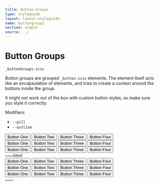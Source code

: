 ```yaml
---
title: Button Groups
type: styleguide
layout: layout-styleguide
name: buttongroups
section: simple
source: ../
---
```



<main markdown="1">

# Button Groups

`_buttonGroups.scss`

Button groups are grouped `_button.scss` elements. The element itself acts like an encapsulation of elements, and tries to create a context around the buttons inside the group.

It might not work out of the box with custom button styles, so make sure you style it correctly.

Modifiers:

- `--pill`
- `--outline`

<div class="_styleguide-example">
<div class="_margin-bottom-2">
  <div class="_buttonGroup">
    <button class="_button">Button One</button>
    <button class="_button">Button Two</button>
    <button class="_button">Button Three</button>
    <button class="_button">Button Four</button>
  </div>
</div>

<div class="_margin-bottom-2">
  <div class="_buttonGroup --pill">
    <button class="_button">Button One</button>
    <button class="_button">Button Two</button>
    <button class="_button">Button Three</button>
    <button class="_button">Button Four</button>
  </div>
</div>

<div class="_margin-bottom-2">
  <div class="_buttonGroup --outline">
    <button class="_button">Button One</button>
    <button class="_button">Button Two</button>
    <button class="_button">Button Three</button>
    <button class="_button">Button Four</button>
  </div>
</div>
</div>
~~~html
<div class="_margin-bottom-2">
  <div class="_buttonGroup">
    <button class="_button">Button One</button>
    <button class="_button">Button Two</button>
    <button class="_button">Button Three</button>
    <button class="_button">Button Four</button>
  </div>
</div>

<div class="_margin-bottom-2">
  <div class="_buttonGroup --pill">
    <button class="_button">Button One</button>
    <button class="_button">Button Two</button>
    <button class="_button">Button Three</button>
    <button class="_button">Button Four</button>
  </div>
</div>

<div class="_margin-bottom-2">
  <div class="_buttonGroup --outline">
    <button class="_button">Button One</button>
    <button class="_button">Button Two</button>
    <button class="_button">Button Three</button>
    <button class="_button">Button Four</button>
  </div>
</div>
~~~




</main>

